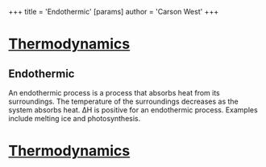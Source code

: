 +++
 title = 'Endothermic'
[params]
	author = 'Carson West'
+++
# [Thermodynamics](./../thermodynamics/)

## Endothermic

An endothermic process is a process that absorbs heat from its surroundings.  The temperature of the surroundings decreases as the system absorbs heat.  ΔH is positive for an endothermic process.  Examples include melting ice and photosynthesis.

# [Thermodynamics](./../thermodynamics/)